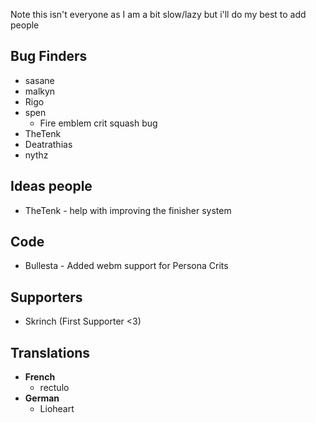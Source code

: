 Note this isn't everyone as I am a bit slow/lazy but i'll do my best to add people
## Bug Finders
- sasane
- malkyn
- Rigo
- spen
  - Fire emblem crit squash bug
- TheTenk
- Deatrathias
- nythz
## Ideas people
- TheTenk - help with improving the finisher system
## Code
- Bullesta - Added webm support for Persona Crits
## Supporters
- Skrinch (First Supporter <3)
## Translations
- **French**
  - rectulo
- **German**
  - Lioheart
